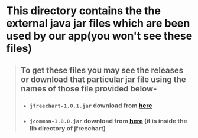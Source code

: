 # This directory contains the the external java jar files which are been used by our app(you won't see these files)
> ##  To get these files you may see the releases or download that particular jar file using the names of those file provided below-
> - ### `jfreechart-1.0.1.jar` download from [here](https://www.jfree.org/jfreechart/download/)
> - ### `jcommon-1.0.0.jar` download from [here](https://www.jfree.org/jfreechart/download/) (it is inside the lib directory of jfreechart)